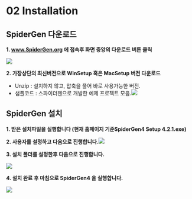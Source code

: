 # 02 Installation

## SpiderGen 다운로드

**1. www.SpiderGen.org 에 접속후 화면 중앙의 다운로드 버튼 클릭**

![](https://wikidocs.net/images/page/22780/2025-02-26_11_28_55.png)

**2. 가장상단의 최신버전으로 WinSetup 혹은 MacSetup 버전 다운로드**

* Unzip : 설치하지 않고, 압축을 풀어 바로 사용가능한 버전.
* 샘플코드 : 스파이더젠으로 개발한 예제 프로젝트 모음.![](https://wikidocs.net/images/page/22780/2025-02-26_11_29_16.png)

## SpiderGen 설치

**1. 받은 설치파일을 실행합니다 (현재 홈페이지 기준SpiderGen4 Setup 4.2.1.exe)**

**2. 사용자를 설정하고 다음으로 진행합니다.**![](https://wikidocs.net/images/page/22780/setup1.png)

**3. 설치 폴더를 설정한후 다음으로 진행합니다.**

![](https://wikidocs.net/images/page/22780/setup2.png)

**4. 설치 완료 후 마침으로 SpiderGen4 을 실행합니다.**

![](https://wikidocs.net/images/page/22780/setup3.png)

